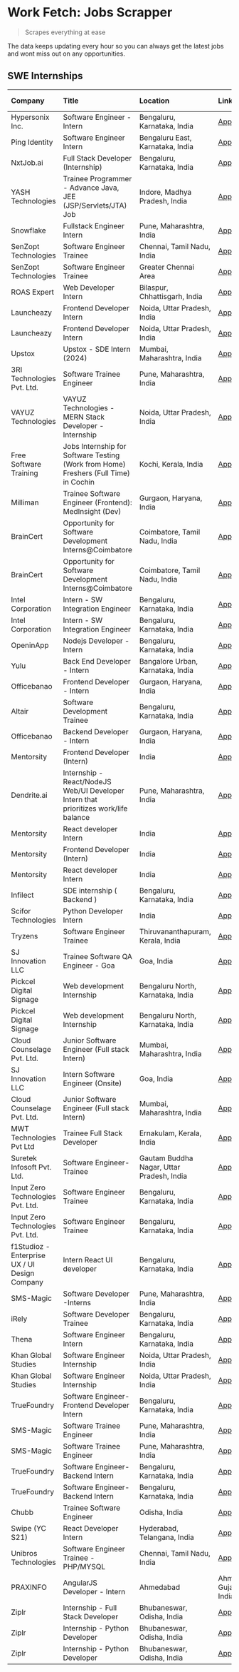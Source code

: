 # Work Fetch: Jobs Scrapper
> Scrapes everything at ease

The data keeps updating every hour so you can always get the latest jobs and wont miss out on any opportunities.

## SWE Internships
<!--START_SECTION:workfetch-->
| Company                                       | Title                                                                                | Location                                  | Link                                                                                                                                                                                                                                                                                                              | Date Posted   |
|:----------------------------------------------|:-------------------------------------------------------------------------------------|:------------------------------------------|:------------------------------------------------------------------------------------------------------------------------------------------------------------------------------------------------------------------------------------------------------------------------------------------------------------------|:--------------|
| Hypersonix Inc.                               | Software Engineer - Intern                                                           | Bengaluru, Karnataka, India               | [Apply](https://in.linkedin.com/jobs/view/software-engineer-intern-at-hypersonix-inc-3830637273?position=2&pageNum=0&refId=N%2BZEZ2Z1eGyypVMiJuQvLg%3D%3D&trackingId=xJz3ibwoZfnuOcjDyjfUjg%3D%3D&trk=public_jobs_jserp-result_search-card)                                                                       | 2024-02-15    |
| Ping Identity                                 | Software Engineer Intern                                                             | Bengaluru East, Karnataka, India          | [Apply](https://in.linkedin.com/jobs/view/software-engineer-intern-at-ping-identity-3830635503?position=26&pageNum=0&refId=N%2BZEZ2Z1eGyypVMiJuQvLg%3D%3D&trackingId=qrm%2BbuxGnOZxfjGO5WfinA%3D%3D&trk=public_jobs_jserp-result_search-card)                                                                     | 2024-02-15    |
| NxtJob.ai                                     | Full Stack Developer (Internship)                                                    | Bengaluru, Karnataka, India               | [Apply](https://in.linkedin.com/jobs/view/full-stack-developer-internship-at-nxtjob-ai-3829304067?position=40&pageNum=0&refId=N%2BZEZ2Z1eGyypVMiJuQvLg%3D%3D&trackingId=AsM%2Fon8flTOJHNWp5R0pLQ%3D%3D&trk=public_jobs_jserp-result_search-card)                                                                  | 2024-02-13    |
| YASH Technologies                             | Trainee Programmer - Advance Java, JEE (JSP/Servlets/JTA) Job                        | Indore, Madhya Pradesh, India             | [Apply](https://in.linkedin.com/jobs/view/trainee-programmer-advance-java-jee-jsp-servlets-jta-job-at-yash-technologies-3811759183?position=50&pageNum=0&refId=N%2BZEZ2Z1eGyypVMiJuQvLg%3D%3D&trackingId=yYCF8uE48mbOTDeVxJpXuA%3D%3D&trk=public_jobs_jserp-result_search-card)                                   | 2024-02-13    |
| Snowflake                                     | Fullstack Engineer Intern                                                            | Pune, Maharashtra, India                  | [Apply](https://in.linkedin.com/jobs/view/fullstack-engineer-intern-at-snowflake-3828959203?position=51&pageNum=0&refId=N%2BZEZ2Z1eGyypVMiJuQvLg%3D%3D&trackingId=hViIiDXUWwnrLtSoK%2BeIEA%3D%3D&trk=public_jobs_jserp-result_search-card)                                                                        | 2024-02-13    |
| SenZopt Technologies                          | Software Engineer Trainee                                                            | Chennai, Tamil Nadu, India                | [Apply](https://in.linkedin.com/jobs/view/software-engineer-trainee-at-senzopt-technologies-3827686880?position=10&pageNum=0&refId=N%2BZEZ2Z1eGyypVMiJuQvLg%3D%3D&trackingId=TkkN4Clt7%2BfIMqqWxAk2OQ%3D%3D&trk=public_jobs_jserp-result_search-card)                                                             | 2024-02-12    |
| SenZopt Technologies                          | Software Engineer Trainee                                                            | Greater Chennai Area                      | [Apply](https://in.linkedin.com/jobs/view/software-engineer-trainee-at-senzopt-technologies-3827688781?position=13&pageNum=0&refId=N%2BZEZ2Z1eGyypVMiJuQvLg%3D%3D&trackingId=JgfOdt99SMWJAaAMZHeCVA%3D%3D&trk=public_jobs_jserp-result_search-card)                                                               | 2024-02-12    |
| ROAS Expert                                   | Web Developer Intern                                                                 | Bilaspur, Chhattisgarh, India             | [Apply](https://in.linkedin.com/jobs/view/web-developer-intern-at-roas-expert-3828189292?position=15&pageNum=0&refId=N%2BZEZ2Z1eGyypVMiJuQvLg%3D%3D&trackingId=Gi%2B%2BmFtBbXif%2FQX2nID4gw%3D%3D&trk=public_jobs_jserp-result_search-card)                                                                       | 2024-02-12    |
| Launcheazy                                    | Frontend Developer Intern                                                            | Noida, Uttar Pradesh, India               | [Apply](https://in.linkedin.com/jobs/view/frontend-developer-intern-at-launcheazy-3825516433?position=34&pageNum=0&refId=N%2BZEZ2Z1eGyypVMiJuQvLg%3D%3D&trackingId=Y9cJ9Xj2I2m6yfThdi4vUw%3D%3D&trk=public_jobs_jserp-result_search-card)                                                                         | 2024-02-12    |
| Launcheazy                                    | Frontend Developer Intern                                                            | Noida, Uttar Pradesh, India               | [Apply](https://in.linkedin.com/jobs/view/frontend-developer-intern-at-launcheazy-3825516433?position=6&pageNum=2&refId=h1lC0OOdhPTf33YYep%2FDhA%3D%3D&trackingId=mXqRwY7CGUO5MS6x7iTtnQ%3D%3D&trk=public_jobs_jserp-result_search-card)                                                                          | 2024-02-12    |
| Upstox                                        | Upstox - SDE Intern (2024)                                                           | Mumbai, Maharashtra, India                | [Apply](https://in.linkedin.com/jobs/view/upstox-sde-intern-2024-at-upstox-3826556183?position=24&pageNum=0&refId=N%2BZEZ2Z1eGyypVMiJuQvLg%3D%3D&trackingId=HwLf6Radvg8LDvN5D5H6jg%3D%3D&trk=public_jobs_jserp-result_search-card)                                                                                | 2024-02-10    |
| 3RI Technologies Pvt. Ltd.                    | Software Trainee Engineer                                                            | Pune, Maharashtra, India                  | [Apply](https://in.linkedin.com/jobs/view/software-trainee-engineer-at-3ri-technologies-pvt-ltd-3826557054?position=44&pageNum=0&refId=N%2BZEZ2Z1eGyypVMiJuQvLg%3D%3D&trackingId=3aO3fgWhDZTs8IORawATJg%3D%3D&trk=public_jobs_jserp-result_search-card)                                                           | 2024-02-10    |
| VAYUZ Technologies                            | VAYUZ Technologies - MERN Stack Developer - Internship                               | Noida, Uttar Pradesh, India               | [Apply](https://in.linkedin.com/jobs/view/vayuz-technologies-mern-stack-developer-internship-at-vayuz-technologies-3822619356?position=52&pageNum=0&refId=N%2BZEZ2Z1eGyypVMiJuQvLg%3D%3D&trackingId=RZj%2BU35hqf31Yd8SklA8Dw%3D%3D&trk=public_jobs_jserp-result_search-card)                                      | 2024-02-10    |
| Free Software Training                        | Jobs Internship for Software Testing (Work from Home) Freshers (Full Time) in Cochin | Kochi, Kerala, India                      | [Apply](https://in.linkedin.com/jobs/view/jobs-internship-for-software-testing-work-from-home-freshers-full-time-in-cochin-at-free-software-training-3826557030?position=6&pageNum=7&refId=N%2BBd8Ft%2F1BmmGR1iFRpdPg%3D%3D&trackingId=UY3TOy%2BeXi%2BwtlJhz3whnQ%3D%3D&trk=public_jobs_jserp-result_search-card) | 2024-02-10    |
| Milliman                                      | Trainee Software Engineer (Frontend): MedInsight (Dev)                               | Gurgaon, Haryana, India                   | [Apply](https://in.linkedin.com/jobs/view/trainee-software-engineer-frontend-medinsight-dev-at-milliman-3792874280?position=6&pageNum=0&refId=N%2BZEZ2Z1eGyypVMiJuQvLg%3D%3D&trackingId=e%2BByeBTmkR5l9NXczNkIbw%3D%3D&trk=public_jobs_jserp-result_search-card)                                                  | 2024-02-09    |
| BrainCert                                     | Opportunity for Software Development Interns@Coimbatore                              | Coimbatore, Tamil Nadu, India             | [Apply](https://in.linkedin.com/jobs/view/opportunity-for-software-development-interns%40coimbatore-at-braincert-3826095058?position=55&pageNum=0&refId=N%2BZEZ2Z1eGyypVMiJuQvLg%3D%3D&trackingId=X6hKicG0rOaNApsL%2Fj44DQ%3D%3D&trk=public_jobs_jserp-result_search-card)                                        | 2024-02-09    |
| BrainCert                                     | Opportunity for Software Development Interns@Coimbatore                              | Coimbatore, Tamil Nadu, India             | [Apply](https://in.linkedin.com/jobs/view/opportunity-for-software-development-interns%40coimbatore-at-braincert-3826095058?position=3&pageNum=5&refId=YvtcSHjxIV4SPUDrR0jPUQ%3D%3D&trackingId=V2JUkWic32bMmcnEZzQEcg%3D%3D&trk=public_jobs_jserp-result_search-card)                                             | 2024-02-09    |
| Intel Corporation                             | Intern - SW Integration Engineer                                                     | Bengaluru, Karnataka, India               | [Apply](https://in.linkedin.com/jobs/view/intern-sw-integration-engineer-at-intel-corporation-3825002246?position=3&pageNum=7&refId=N%2BBd8Ft%2F1BmmGR1iFRpdPg%3D%3D&trackingId=CQrWwC1BrUcquejU6aw%2Biw%3D%3D&trk=public_jobs_jserp-result_search-card)                                                          | 2024-02-08    |
| Intel Corporation                             | Intern - SW Integration Engineer                                                     | Bengaluru, Karnataka, India               | [Apply](https://in.linkedin.com/jobs/view/intern-sw-integration-engineer-at-intel-corporation-3824236786?position=9&pageNum=7&refId=N%2BBd8Ft%2F1BmmGR1iFRpdPg%3D%3D&trackingId=P2DbVdq3BN%2BBzdaPBprNdw%3D%3D&trk=public_jobs_jserp-result_search-card)                                                          | 2024-02-07    |
| OpeninApp                                     | Nodejs Developer - Intern                                                            | Bengaluru, Karnataka, India               | [Apply](https://in.linkedin.com/jobs/view/nodejs-developer-intern-at-openinapp-3822599762?position=5&pageNum=7&refId=N%2BBd8Ft%2F1BmmGR1iFRpdPg%3D%3D&trackingId=%2FpW0gPtaO0qO25ZXIr7Q%2BA%3D%3D&trk=public_jobs_jserp-result_search-card)                                                                       | 2024-02-05    |
| Yulu                                          | Back End Developer - Intern                                                          | Bangalore Urban, Karnataka, India         | [Apply](https://in.linkedin.com/jobs/view/back-end-developer-intern-at-yulu-3821682220?position=20&pageNum=0&refId=N%2BZEZ2Z1eGyypVMiJuQvLg%3D%3D&trackingId=PeHxcnu%2Bm6XywvQ%2BY7%2BRbA%3D%3D&trk=public_jobs_jserp-result_search-card)                                                                         | 2024-02-04    |
| Officebanao                                   | Frontend Developer - Intern                                                          | Gurgaon, Haryana, India                   | [Apply](https://in.linkedin.com/jobs/view/frontend-developer-intern-at-officebanao-3822614063?position=8&pageNum=0&refId=N%2BZEZ2Z1eGyypVMiJuQvLg%3D%3D&trackingId=gSFOj0eyna632u8ujGg0%2FQ%3D%3D&trk=public_jobs_jserp-result_search-card)                                                                       | 2024-01-31    |
| Altair                                        | Software Development Trainee                                                         | Bengaluru, Karnataka, India               | [Apply](https://in.linkedin.com/jobs/view/software-development-trainee-at-altair-3817606202?position=17&pageNum=0&refId=N%2BZEZ2Z1eGyypVMiJuQvLg%3D%3D&trackingId=aPwPM08pi1L%2Bii%2Bu6NsYBQ%3D%3D&trk=public_jobs_jserp-result_search-card)                                                                      | 2024-01-31    |
| Officebanao                                   | Backend Developer - Intern                                                           | Gurgaon, Haryana, India                   | [Apply](https://in.linkedin.com/jobs/view/backend-developer-intern-at-officebanao-3814263731?position=30&pageNum=0&refId=N%2BZEZ2Z1eGyypVMiJuQvLg%3D%3D&trackingId=e%2BgxYb%2FzYr%2Fyh9zbdqmlFg%3D%3D&trk=public_jobs_jserp-result_search-card)                                                                   | 2024-01-31    |
| Mentorsity                                    | Frontend Developer (Intern)                                                          | India                                     | [Apply](https://in.linkedin.com/jobs/view/frontend-developer-intern-at-mentorsity-3820303627?position=37&pageNum=0&refId=N%2BZEZ2Z1eGyypVMiJuQvLg%3D%3D&trackingId=Sp9YkM%2B6oeSmafiO6JVuMg%3D%3D&trk=public_jobs_jserp-result_search-card)                                                                       | 2024-01-31    |
| Dendrite.ai                                   | Internship - React/NodeJS Web/UI Developer Intern that prioritizes work/life balance | Pune, Maharashtra, India                  | [Apply](https://in.linkedin.com/jobs/view/internship-react-nodejs-web-ui-developer-intern-that-prioritizes-work-life-balance-at-dendrite-ai-3818948068?position=38&pageNum=0&refId=N%2BZEZ2Z1eGyypVMiJuQvLg%3D%3D&trackingId=3L%2BCkQ3V1mrsplffC94NQA%3D%3D&trk=public_jobs_jserp-result_search-card)             | 2024-01-31    |
| Mentorsity                                    | React developer Intern                                                               | India                                     | [Apply](https://in.linkedin.com/jobs/view/react-developer-intern-at-mentorsity-3820308129?position=58&pageNum=0&refId=N%2BZEZ2Z1eGyypVMiJuQvLg%3D%3D&trackingId=UeogCvHdoypSWvDB4H4G7Q%3D%3D&trk=public_jobs_jserp-result_search-card)                                                                            | 2024-01-31    |
| Mentorsity                                    | Frontend Developer (Intern)                                                          | India                                     | [Apply](https://in.linkedin.com/jobs/view/frontend-developer-intern-at-mentorsity-3820303627?position=9&pageNum=2&refId=h1lC0OOdhPTf33YYep%2FDhA%3D%3D&trackingId=hOfCC6Nt9LhmbpIKG%2B%2B9vg%3D%3D&trk=public_jobs_jserp-result_search-card)                                                                      | 2024-01-31    |
| Mentorsity                                    | React developer Intern                                                               | India                                     | [Apply](https://in.linkedin.com/jobs/view/react-developer-intern-at-mentorsity-3820308129?position=5&pageNum=5&refId=YvtcSHjxIV4SPUDrR0jPUQ%3D%3D&trackingId=QB0%2F%2B03suXVN8xz4JjxguA%3D%3D&trk=public_jobs_jserp-result_search-card)                                                                           | 2024-01-31    |
| Infilect                                      | SDE internship ( Backend )                                                           | Bengaluru, Karnataka, India               | [Apply](https://in.linkedin.com/jobs/view/sde-internship-backend-at-infilect-3815120558?position=28&pageNum=0&refId=N%2BZEZ2Z1eGyypVMiJuQvLg%3D%3D&trackingId=1l7NoGqaJEmizZkTKxB%2F8Q%3D%3D&trk=public_jobs_jserp-result_search-card)                                                                            | 2024-01-25    |
| Scifor Technologies                           | Python Developer Intern                                                              | India                                     | [Apply](https://in.linkedin.com/jobs/view/python-developer-intern-at-scifor-technologies-3811416373?position=49&pageNum=0&refId=N%2BZEZ2Z1eGyypVMiJuQvLg%3D%3D&trackingId=wEuhzY5bUqdT00JF3VK2mg%3D%3D&trk=public_jobs_jserp-result_search-card)                                                                  | 2024-01-22    |
| Tryzens                                       | Software Engineer Trainee                                                            | Thiruvananthapuram, Kerala, India         | [Apply](https://in.linkedin.com/jobs/view/software-engineer-trainee-at-tryzens-3809363491?position=21&pageNum=0&refId=N%2BZEZ2Z1eGyypVMiJuQvLg%3D%3D&trackingId=77rHiEzpval0cr24xLq1TQ%3D%3D&trk=public_jobs_jserp-result_search-card)                                                                            | 2024-01-18    |
| SJ Innovation LLC                             | Trainee Software QA Engineer - Goa                                                   | Goa, India                                | [Apply](https://in.linkedin.com/jobs/view/trainee-software-qa-engineer-goa-at-sj-innovation-llc-3804578231?position=1&pageNum=7&refId=N%2BBd8Ft%2F1BmmGR1iFRpdPg%3D%3D&trackingId=RLMDpJ9YA1Qu2uE2hzDFmg%3D%3D&trk=public_jobs_jserp-result_search-card)                                                          | 2024-01-18    |
| Pickcel Digital Signage                       | Web development Internship                                                           | Bengaluru North, Karnataka, India         | [Apply](https://in.linkedin.com/jobs/view/web-development-internship-at-pickcel-digital-signage-3826062393?position=57&pageNum=0&refId=N%2BZEZ2Z1eGyypVMiJuQvLg%3D%3D&trackingId=fkEkFInGnnyc6PryZk5pgg%3D%3D&trk=public_jobs_jserp-result_search-card)                                                           | 2024-01-15    |
| Pickcel Digital Signage                       | Web development Internship                                                           | Bengaluru North, Karnataka, India         | [Apply](https://in.linkedin.com/jobs/view/web-development-internship-at-pickcel-digital-signage-3826062393?position=6&pageNum=5&refId=YvtcSHjxIV4SPUDrR0jPUQ%3D%3D&trackingId=o9LlOTUDPAi%2B16YqYZpXWQ%3D%3D&trk=public_jobs_jserp-result_search-card)                                                            | 2024-01-15    |
| Cloud Counselage Pvt. Ltd.                    | Junior Software Engineer (Full stack Intern)                                         | Mumbai, Maharashtra, India                | [Apply](https://in.linkedin.com/jobs/view/junior-software-engineer-full-stack-intern-at-cloud-counselage-pvt-ltd-3803132814?position=29&pageNum=0&refId=N%2BZEZ2Z1eGyypVMiJuQvLg%3D%3D&trackingId=fmOXKnzmwN440jtC%2FRCqig%3D%3D&trk=public_jobs_jserp-result_search-card)                                        | 2024-01-11    |
| SJ Innovation LLC                             | Intern Software Engineer (Onsite)                                                    | Goa, India                                | [Apply](https://in.linkedin.com/jobs/view/intern-software-engineer-onsite-at-sj-innovation-llc-3799959011?position=41&pageNum=0&refId=N%2BZEZ2Z1eGyypVMiJuQvLg%3D%3D&trackingId=6RbUq4ukRK3zM1NIzo%2FlrQ%3D%3D&trk=public_jobs_jserp-result_search-card)                                                          | 2024-01-11    |
| Cloud Counselage Pvt. Ltd.                    | Junior Software Engineer (Full stack Intern)                                         | Mumbai, Maharashtra, India                | [Apply](https://in.linkedin.com/jobs/view/junior-software-engineer-full-stack-intern-at-cloud-counselage-pvt-ltd-3803132814?position=2&pageNum=2&refId=h1lC0OOdhPTf33YYep%2FDhA%3D%3D&trackingId=RY7LajmE3q26j2N20x%2BfDg%3D%3D&trk=public_jobs_jserp-result_search-card)                                         | 2024-01-11    |
| MWT Technologies Pvt Ltd                      | Trainee Full Stack Developer                                                         | Ernakulam, Kerala, India                  | [Apply](https://in.linkedin.com/jobs/view/trainee-full-stack-developer-at-mwt-technologies-pvt-ltd-3800921715?position=7&pageNum=0&refId=N%2BZEZ2Z1eGyypVMiJuQvLg%3D%3D&trackingId=6HvCQR%2Ff8Hm9b662V80dDw%3D%3D&trk=public_jobs_jserp-result_search-card)                                                       | 2024-01-09    |
| Suretek Infosoft Pvt. Ltd.                    | Software Engineer-Trainee                                                            | Gautam Buddha Nagar, Uttar Pradesh, India | [Apply](https://in.linkedin.com/jobs/view/software-engineer-trainee-at-suretek-infosoft-pvt-ltd-3800934643?position=23&pageNum=0&refId=N%2BZEZ2Z1eGyypVMiJuQvLg%3D%3D&trackingId=Qq%2B1NGkGYuSq3o0c9EWqAA%3D%3D&trk=public_jobs_jserp-result_search-card)                                                         | 2024-01-09    |
| Input Zero Technologies Pvt. Ltd.             | Software Engineer Trainee                                                            | Bengaluru, Karnataka, India               | [Apply](https://in.linkedin.com/jobs/view/software-engineer-trainee-at-input-zero-technologies-pvt-ltd-3800927643?position=35&pageNum=0&refId=N%2BZEZ2Z1eGyypVMiJuQvLg%3D%3D&trackingId=LoejhDpSDAMyeTwVmpL%2FFw%3D%3D&trk=public_jobs_jserp-result_search-card)                                                  | 2024-01-09    |
| Input Zero Technologies Pvt. Ltd.             | Software Engineer Trainee                                                            | Bengaluru, Karnataka, India               | [Apply](https://in.linkedin.com/jobs/view/software-engineer-trainee-at-input-zero-technologies-pvt-ltd-3800927643?position=7&pageNum=2&refId=h1lC0OOdhPTf33YYep%2FDhA%3D%3D&trackingId=ELWhjVPdWhJsNBHDo%2FpxWQ%3D%3D&trk=public_jobs_jserp-result_search-card)                                                   | 2024-01-09    |
| f1Studioz - Enterprise UX / UI Design Company | Intern React UI developer                                                            | Bengaluru, Karnataka, India               | [Apply](https://in.linkedin.com/jobs/view/intern-react-ui-developer-at-f1studioz-enterprise-ux-ui-design-company-3796354738?position=9&pageNum=0&refId=N%2BZEZ2Z1eGyypVMiJuQvLg%3D%3D&trackingId=6llc7FNyOoXSL5lKaWFUmQ%3D%3D&trk=public_jobs_jserp-result_search-card)                                           | 2024-01-08    |
| SMS-Magic                                     | Software Developer -Interns                                                          | Pune, Maharashtra, India                  | [Apply](https://in.linkedin.com/jobs/view/software-developer-interns-at-sms-magic-3799485343?position=39&pageNum=0&refId=N%2BZEZ2Z1eGyypVMiJuQvLg%3D%3D&trackingId=VXWBvf5ca8IMbn6zcoNhNQ%3D%3D&trk=public_jobs_jserp-result_search-card)                                                                         | 2024-01-05    |
| iRely                                         | Software Developer Trainee                                                           | Bengaluru, Karnataka, India               | [Apply](https://in.linkedin.com/jobs/view/software-developer-trainee-at-irely-3801577534?position=12&pageNum=0&refId=N%2BZEZ2Z1eGyypVMiJuQvLg%3D%3D&trackingId=ZQ7lgo5sUAbhypixcLHjWg%3D%3D&trk=public_jobs_jserp-result_search-card)                                                                             | 2023-12-22    |
| Thena                                         | Software Engineer Intern                                                             | Bengaluru, Karnataka, India               | [Apply](https://in.linkedin.com/jobs/view/software-engineer-intern-at-thena-3778731751?position=19&pageNum=0&refId=N%2BZEZ2Z1eGyypVMiJuQvLg%3D%3D&trackingId=NmZYfbuu%2BaGxZ5tyGklojw%3D%3D&trk=public_jobs_jserp-result_search-card)                                                                             | 2023-12-05    |
| Khan Global Studies                           | Software Engineer Internship                                                         | Noida, Uttar Pradesh, India               | [Apply](https://in.linkedin.com/jobs/view/software-engineer-internship-at-khan-global-studies-3766942197?position=53&pageNum=0&refId=N%2BZEZ2Z1eGyypVMiJuQvLg%3D%3D&trackingId=JMbfE%2Bv%2F8T%2FbqBkGvDaYiw%3D%3D&trk=public_jobs_jserp-result_search-card)                                                       | 2023-11-27    |
| Khan Global Studies                           | Software Engineer Internship                                                         | Noida, Uttar Pradesh, India               | [Apply](https://in.linkedin.com/jobs/view/software-engineer-internship-at-khan-global-studies-3766942197?position=1&pageNum=5&refId=YvtcSHjxIV4SPUDrR0jPUQ%3D%3D&trackingId=wx5fjPF8WOSPsmF3u%2BqX3Q%3D%3D&trk=public_jobs_jserp-result_search-card)                                                              | 2023-11-27    |
| TrueFoundry                                   | Software Engineer- Frontend Developer Intern                                         | Bengaluru, Karnataka, India               | [Apply](https://in.linkedin.com/jobs/view/software-engineer-frontend-developer-intern-at-truefoundry-3790095058?position=18&pageNum=0&refId=N%2BZEZ2Z1eGyypVMiJuQvLg%3D%3D&trackingId=qubutYtIT1IeMI7yXcYaCA%3D%3D&trk=public_jobs_jserp-result_search-card)                                                      | 2023-11-24    |
| SMS-Magic                                     | Software Trainee Engineer                                                            | Pune, Maharashtra, India                  | [Apply](https://in.linkedin.com/jobs/view/software-trainee-engineer-at-sms-magic-3761409781?position=33&pageNum=0&refId=N%2BZEZ2Z1eGyypVMiJuQvLg%3D%3D&trackingId=2ZxhBi5i2Tp%2BfLEgWTxqZQ%3D%3D&trk=public_jobs_jserp-result_search-card)                                                                        | 2023-11-16    |
| SMS-Magic                                     | Software Trainee Engineer                                                            | Pune, Maharashtra, India                  | [Apply](https://in.linkedin.com/jobs/view/software-trainee-engineer-at-sms-magic-3761409781?position=4&pageNum=2&refId=h1lC0OOdhPTf33YYep%2FDhA%3D%3D&trackingId=kWBMfA9ZUkaGgOx%2FjedepQ%3D%3D&trk=public_jobs_jserp-result_search-card)                                                                         | 2023-11-16    |
| TrueFoundry                                   | Software Engineer-Backend Intern                                                     | Bengaluru, Karnataka, India               | [Apply](https://in.linkedin.com/jobs/view/software-engineer-backend-intern-at-truefoundry-3779508170?position=36&pageNum=0&refId=N%2BZEZ2Z1eGyypVMiJuQvLg%3D%3D&trackingId=lJCXHVXE%2FQRn5A%2B8dgRQeA%3D%3D&trk=public_jobs_jserp-result_search-card)                                                             | 2023-11-10    |
| TrueFoundry                                   | Software Engineer-Backend Intern                                                     | Bengaluru, Karnataka, India               | [Apply](https://in.linkedin.com/jobs/view/software-engineer-backend-intern-at-truefoundry-3779508170?position=8&pageNum=2&refId=h1lC0OOdhPTf33YYep%2FDhA%3D%3D&trackingId=pzJ3FVK%2BbRqbu8BvsdxXPw%3D%3D&trk=public_jobs_jserp-result_search-card)                                                                | 2023-11-10    |
| Chubb                                         | Trainee Software Engineer                                                            | Odisha, India                             | [Apply](https://in.linkedin.com/jobs/view/trainee-software-engineer-at-chubb-3756335100?position=7&pageNum=7&refId=N%2BBd8Ft%2F1BmmGR1iFRpdPg%3D%3D&trackingId=on%2BL4jj6Ws8ijiYV1bCupw%3D%3D&trk=public_jobs_jserp-result_search-card)                                                                           | 2023-11-02    |
| Swipe (YC S21)                                | React Developer Intern                                                               | Hyderabad, Telangana, India               | [Apply](https://in.linkedin.com/jobs/view/react-developer-intern-at-swipe-yc-s21-3737600089?position=22&pageNum=0&refId=N%2BZEZ2Z1eGyypVMiJuQvLg%3D%3D&trackingId=LW8BFE0r5wY4XvJo8BL7vg%3D%3D&trk=public_jobs_jserp-result_search-card)                                                                          | 2023-10-13    |
| Unibros Technologies                          | Software Engineer Trainee - PHP/MYSQL                                                | Chennai, Tamil Nadu, India                | [Apply](https://in.linkedin.com/jobs/view/software-engineer-trainee-php-mysql-at-unibros-technologies-3656599241?position=14&pageNum=0&refId=N%2BZEZ2Z1eGyypVMiJuQvLg%3D%3D&trackingId=PGiujeAjgwY2RxsNyzuuRg%3D%3D&trk=public_jobs_jserp-result_search-card)                                                     | 2023-06-12    |
| PRAXINFO                                      | AngularJS Developer - Intern | Ahmedabad                                             | Ahmedabad, Gujarat, India                 | [Apply](https://in.linkedin.com/jobs/view/angularjs-developer-intern-ahmedabad-at-praxinfo-3656594961?position=8&pageNum=7&refId=N%2BBd8Ft%2F1BmmGR1iFRpdPg%3D%3D&trackingId=M%2BsrChA1M3JXCs8ryN%2F8hg%3D%3D&trk=public_jobs_jserp-result_search-card)                                                           | 2023-06-12    |
| Ziplr                                         | Internship - Full Stack Developer                                                    | Bhubaneswar, Odisha, India                | [Apply](https://in.linkedin.com/jobs/view/internship-full-stack-developer-at-ziplr-3645675705?position=48&pageNum=0&refId=N%2BZEZ2Z1eGyypVMiJuQvLg%3D%3D&trackingId=NByPL2gc4o9f8abx6raGQg%3D%3D&trk=public_jobs_jserp-result_search-card)                                                                        | 2023-06-02    |
| Ziplr                                         | Internship - Python Developer                                                        | Bhubaneswar, Odisha, India                | [Apply](https://in.linkedin.com/jobs/view/internship-python-developer-at-ziplr-3645677592?position=54&pageNum=0&refId=N%2BZEZ2Z1eGyypVMiJuQvLg%3D%3D&trackingId=NZKLWTSkQUvYq09FHFVLAA%3D%3D&trk=public_jobs_jserp-result_search-card)                                                                            | 2023-06-02    |
| Ziplr                                         | Internship - Python Developer                                                        | Bhubaneswar, Odisha, India                | [Apply](https://in.linkedin.com/jobs/view/internship-python-developer-at-ziplr-3645677592?position=2&pageNum=5&refId=YvtcSHjxIV4SPUDrR0jPUQ%3D%3D&trackingId=e8BKhA8yIcM7bxKoCb7J3w%3D%3D&trk=public_jobs_jserp-result_search-card)                                                                               | 2023-06-02    |
<!--END_SECTION:workfetch-->
